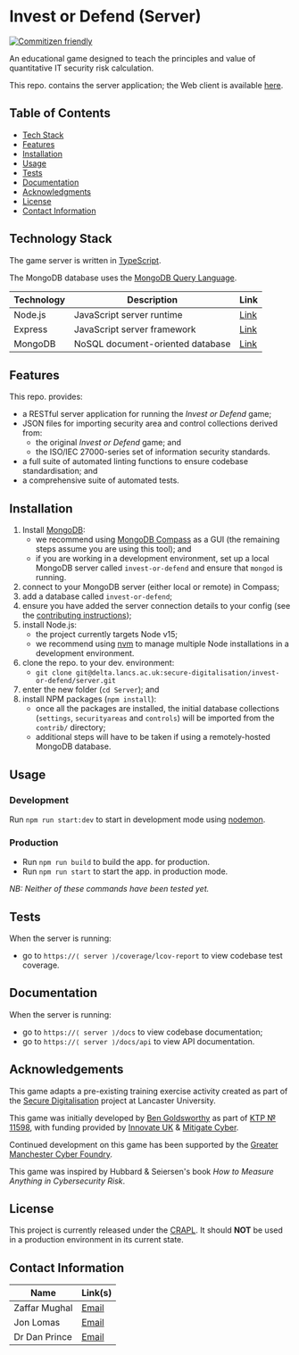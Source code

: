 # Invest or Defend (Server)

[![Commitizen friendly](https://img.shields.io/badge/commitizen-friendly-brightgreen.svg)](http://commitizen.github.io/cz-cli/)

An educational game designed to teach the principles and value of quantitative
IT security risk calculation.

This repo. contains the server application; the Web client is available [here][client-repo].

## Table of Contents

* [Tech Stack](#tech-stack)
* [Features](#features)
* [Installation](#installation)
* [Usage](#usage)
* [Tests](#tests)
* [Documentation](#documentation)
* [Acknowledgments](#acknowledgements)
* [License](#license)
* [Contact Information](#contact-information)

## Technology Stack

The game server is written in [TypeScript][typescript].

The MongoDB database uses the [MongoDB Query Language][mql].

| Technology | Description                      | Link       |
|------------|----------------------------------|-----------------|
| Node.js    | JavaScript server runtime     | [Link][nodejs]  |
| Express    | JavaScript server framework   | [Link][express] |
| MongoDB    | NoSQL document-oriented database | [Link][mongodb] |

## Features

This repo. provides:

* a RESTful server application for running the _Invest or Defend_ game;
* JSON files for importing security area and control collections derived from:
  * the original _Invest or Defend_ game; and
  * the ISO/IEC 27000-series set of information security standards.
* a full suite of automated linting functions to ensure codebase
  standardisation; and
* a comprehensive suite of automated tests.

## Installation

1. Install [MongoDB][mongodb]:
    * we recommend using [MongoDB Compass][mongodb-compass] as a GUI (the
      remaining steps assume you are using this tool); and
    * if you are working in a development environment, set up a local MongoDB server
      called `invest-or-defend` and ensure that `mongod` is running.
1. connect to your MongoDB server (either local or remote) in Compass;
1. add a database called `invest-or-defend`;
1. ensure you have added the server connection details to your config (see the
   [contributing instructions][contributing-config]);
1. install Node.js:
    * the project currently targets Node v15;
    * we recommend using [nvm][nvm] to manage multiple Node installations in
      a development environment.
1. clone the repo. to your dev. environment:
    * `git clone git@delta.lancs.ac.uk:secure-digitalisation/invest-or-defend/server.git`
1. enter the new folder (`cd Server`); and
1. install NPM packages (`npm install`):
    * once all the packages are installed, the initial database collections
      (`settings`, `securityareas` and `controls`) will be imported from the
      `contrib/` directory;
    * additional steps will have to be taken if using a remotely-hosted MongoDB
      database.

## Usage

### Development

Run `npm run start:dev` to start in development mode using [nodemon][nodemon].

### Production

* Run `npm run build` to build the app. for production.
* Run `npm run start` to start the app. in production mode.

_NB: Neither of these commands have been tested yet._

## Tests

When the server is running:

* go to `https://⟨ server ⟩/coverage/lcov-report` to view codebase test coverage.

## Documentation

When the server is running:

* go to `https://⟨ server ⟩/docs` to view codebase documentation;
* go to `https://⟨ server ⟩/docs/api` to view API documentation.

## Acknowledgements

This game adapts a pre-existing training exercise activity created as part of
the [Secure Digitalisation][secdig] project at Lancaster University.

This game was initially developed by [Ben Goldsworthy][bg] as part of
[KTP № 11598][ktp], with funding provided by [Innovate UK][innovate-uk] &
[Mitigate Cyber][mitigate].

Continued development on this game has been supported by the
[Greater Manchester Cyber Foundry][gmcf].

This game was inspired by Hubbard & Seiersen's book _How to Measure Anything in
Cybersecurity Risk_.

## License

This project is currently released under the [CRAPL][crapl]. It should **NOT**
be used in a production environment in its current state.

## Contact Information

| Name          | Link(s)               |
|---------------|-----------------------|
|Zaffar Mughal  | [Email][zmughal]      |
|Jon Lomas      | [Email][jlomas]       |
|Dr Dan Prince  | [Email][dprince]      |

[client-repo]: https://delta.lancs.ac.uk/secure-digitalisation/invest-or-defend/client
[typescript]: https://www.typescriptlang.org/
[mql]: https://docs.mongodb.com/manual/reference/sql-comparison/
[nodejs]: https://nodejs.org/
[contributing-config]: https://delta.lancs.ac.uk/secure-digitalisation/invest-or-defend/server/blob/main/CONTRIBUTING.md#configuration
[express]: https://expressjs.com/
[mongodb]: https://www.mongodb.com/
[csbs2020]: https://www.gov.uk/government/statistics/cyber-security-breaches-survey-2020
[mongodb-compass]: https://www.mongodb.com/products/compass
[nodemon]: https://nodemon.io/
[nvm]: https://github.com/nvm-sh/nvm
[secdig]: https://www.lancaster.ac.uk/cybersecurity/secure-digitalisation/#d.en.470966
[ktp]: https://info.ktponline.org.uk/action/details/partnership.aspx?id=11598
[innovate-uk]: https://www.gov.uk/government/organisations/innovate-uk
[mitigate]: http://mitigatecyber.com/
[gmcf]: https://gmcyberfoundry.ac.uk/
[crapl]: https://matt.might.net/articles/crapl/
[bg]: https://bengoldsworthy.net
[zmughal]: mailto:z.mughal1@lancaster.ac.uk
[jlomas]: mailto:j.lomas1@lancaster.ac.uk
[dprince]: mailto:d.prince@lancaster.ac.uk
